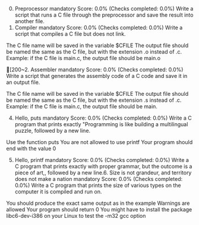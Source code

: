 0. Preprocessor
mandatory
Score: 0.0% (Checks completed: 0.0%)
Write a script that runs a C file through the preprocessor and save the result into another file.
1. Compiler
mandatory
Score: 0.0% (Checks completed: 0.0%)
Write a script that compiles a C file but does not link.

The C file name will be saved in the variable $CFILE
The output file should be named the same as the C file, but with the extension .o instead of .c.
Example: if the C file is main.c, the output file should be main.o

[200~2. Assembler
mandatory
Score: 0.0% (Checks completed: 0.0%)
Write a script that generates the assembly code of a C code and save it in an output file.

The C file name will be saved in the variable $CFILE
The output file should be named the same as the C file, but with the extension .s instead of .c.
Example: if the C file is main.c, the output file should be main.

4. Hello, puts
mandatory
Score: 0.0% (Checks completed: 0.0%)
Write a C program that prints exactly "Programming is like building a multilingual puzzle, followed by a new line.

Use the function puts
You are not allowed to use printf
Your program should end with the value 0


5. Hello, printf
mandatory
Score: 0.0% (Checks completed: 0.0%)
Write a C program that prints exactly with proper grammar, but the outcome is a piece of art,, followed by a new line.6. Size is not grandeur, and territory does not make a nation
mandatory
Score: 0.0% (Checks completed: 0.0%)
Write a C program that prints the size of various types on the computer it is compiled and run on.

You should produce the exact same output as in the example
Warnings are allowed
Your program should return 0
You might have to install the package libc6-dev-i386 on your Linux to test the -m32 gcc option

